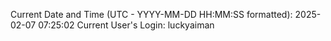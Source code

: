 Current Date and Time (UTC - YYYY-MM-DD HH:MM:SS formatted): 2025-02-07 07:25:02
Current User's Login: luckyaiman
